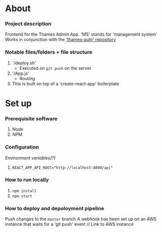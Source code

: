 # About

### Project description
Frontend for the Thames Admin App.
'MS' stands for 'management system'
Works in conjunction with the ['thames-auth' repository](https://github.com/Roundtable-Design/thames-auth)

### Notable files/folders + file structure
1. '/deploy.sh'
    - Executed on `git push` on the server
2. '/App.js'
    - Routing
3. This is built on top of a 'create-react-app' boilerplate

# Set up

### Prerequisite software
1. Node
2. NPM

### Configuration
*Environment variables(?)*
1. `REACT_APP_API_ROOT="http://localhost:8000/api"`

### How to run locally
1. `npm install`
2. `npm start`

### How to deploy and depoloyment pipeline
Push changes to the `master` branch
A webhook has been set up on an AWS instance that waits for a 'git push' event
// Link to AWS instance
